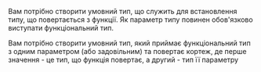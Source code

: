 Вам потрібно створити умовний тип, що служить для встановлення типу, що повертається з функції. Як параметр типу повинен обов'язково виступати функціональний тип.

Вам потрібно створити умовний тип, який приймає функціональний тип з одним параметром (або задовільним) та повертає кортеж, де перше значення - це тип, що функція повертає, а другий - тип її параметру
